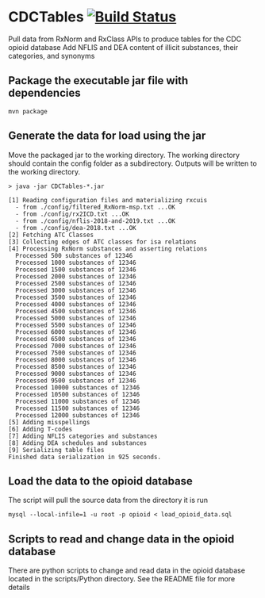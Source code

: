 # CDCTables [![Build Status](https://travis-ci.org/rwynne/CDCTables.svg?branch=master)](https://travis-ci.org/rwynne/CDCTables)
Pull data from RxNorm and RxClass APIs to produce tables for the CDC opioid database
Add NFLIS and DEA content of illicit substances, their categories, and synonyms 

## Package the executable jar file with dependencies
```
mvn package
```

## Generate the data for load using the jar
Move the packaged jar to the working directory.  The working
directory should contain the config folder as a subdirectory.
Outputs will be written to the working directory.
```
> java -jar CDCTables-*.jar

[1] Reading configuration files and materializing rxcuis
  - from ./config/filtered_RxNorm-msp.txt ...OK
  - from ./config/rx2ICD.txt ...OK
  - from ./config/nflis-2018-and-2019.txt ...OK
  - from ./config/dea-2018.txt ...OK
[2] Fetching ATC Classes
[3] Collecting edges of ATC classes for isa relations
[4] Processing RxNorm substances and asserting relations
  Processed 500 substances of 12346
  Processed 1000 substances of 12346
  Processed 1500 substances of 12346
  Processed 2000 substances of 12346
  Processed 2500 substances of 12346
  Processed 3000 substances of 12346
  Processed 3500 substances of 12346
  Processed 4000 substances of 12346
  Processed 4500 substances of 12346
  Processed 5000 substances of 12346
  Processed 5500 substances of 12346
  Processed 6000 substances of 12346
  Processed 6500 substances of 12346
  Processed 7000 substances of 12346
  Processed 7500 substances of 12346
  Processed 8000 substances of 12346
  Processed 8500 substances of 12346
  Processed 9000 substances of 12346
  Processed 9500 substances of 12346
  Processed 10000 substances of 12346
  Processed 10500 substances of 12346
  Processed 11000 substances of 12346
  Processed 11500 substances of 12346
  Processed 12000 substances of 12346
[5] Adding misspellings
[6] Adding T-codes
[7] Adding NFLIS categories and substances
[8] Adding DEA schedules and substances
[9] Serializing table files
Finished data serialization in 925 seconds.
```
## Load the data to the opioid database
The script will pull the source data from the directory it is run
```
mysql --local-infile=1 -u root -p opioid < load_opioid_data.sql
```
## Scripts to read and change data in the opioid database
There are python scripts to change and read data in the opioid database located in the scripts/Python directory. 
See the README file for more details

